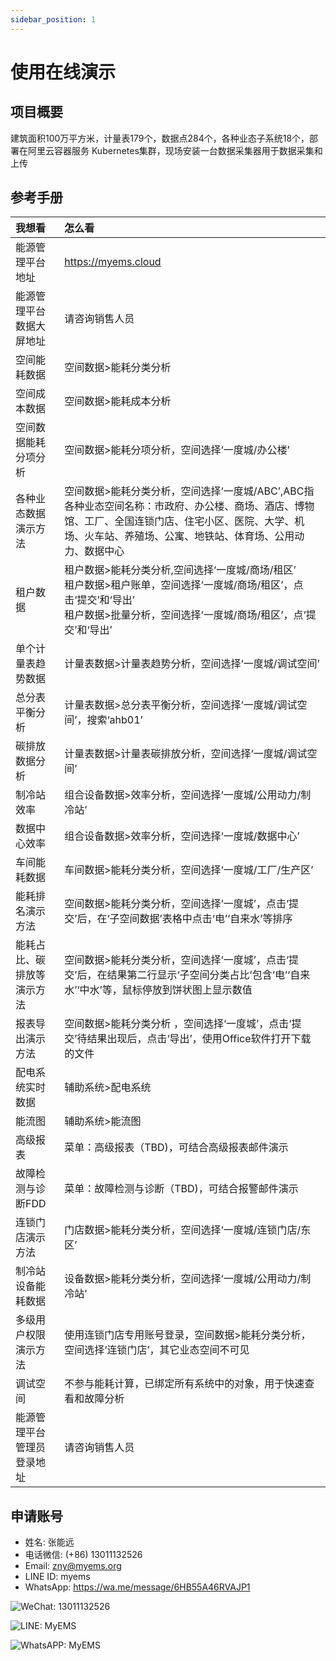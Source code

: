 ```yaml
---
sidebar_position: 1
---
```


# 使用在线演示

## 项目概要

建筑面积100万平方米，计量表179个，数据点284个，各种业态子系统18个，部署在阿里云容器服务
Kubernetes集群，现场安装一台数据采集器用于数据采集和上传

## 参考手册

| 我想看                             |怎么看                        |
| :---                              |      :-----                 |
| 能源管理平台地址                     | https://myems.cloud         |
| 能源管理平台数据大屏地址              | 请咨询销售人员                 |
| 空间能耗数据                        | 空间数据>能耗分类分析           |
| 空间成本数据                        | 空间数据>能耗成本分析           |
| 空间数据能耗分项分析                 |  空间数据>能耗分项分析，空间选择‘一度城/办公楼’          |
| 各种业态数据演示方法                 | 空间数据>能耗分类分析，空间选择‘一度城/ABC’,ABC指各种业态空间名称：市政府、办公楼、商场、酒店、博物馆、工厂、全国连锁门店、住宅小区、医院、大学、机场、火车站、养殖场、公寓、地铁站、体育场、公用动力、数据中心           |
| 租户数据                          |  租户数据>能耗分类分析,空间选择‘一度城/商场/租区’<br/>租户数据>租户账单，空间选择‘一度城/商场/租区’，点击‘提交’和‘导出’<br/>租户数据>批量分析，空间选择‘一度城/商场/租区’，点‘提交’和‘导出’          |
| 单个计量表趋势数据                  | 计量表数据>计量表趋势分析，空间选择‘一度城/调试空间’           |
| 总分表平衡分析                     |  计量表数据>总分表平衡分析，空间选择‘一度城/调试空间’，搜索‘ahb01’          |
|  碳排放数据分析                    |  计量表数据>计量表碳排放分析，空间选择‘一度城/调试空间’          |
|  制冷站效率                        |  组合设备数据>效率分析，空间选择‘一度城/公用动力/制冷站’          |
|  数据中心效率                      | 组合设备数据>效率分析，空间选择‘一度城/数据中心’           |
|  车间能耗数据                      | 车间数据>能耗分类分析，空间选择‘一度城/工厂/生产区’           |
|  能耗排名演示方法                  | 空间数据>能耗分类分析，空间选择‘一度城’，点击‘提交’后，在‘子空间数据’表格中点击‘电’‘自来水’等排序           |
|  能耗占比、碳排放等演示方法          | 空间数据>能耗分类分析，空间选择‘一度城’，点击‘提交’后，在结果第二行显示‘子空间分类占比’包含‘电’‘自来水’‘中水’等，鼠标停放到饼状图上显示数值           |
|  报表导出演示方法                  |  空间数据>能耗分类分析 ，空间选择‘一度城’，点击‘提交’待结果出现后，点击‘导出’，使用Office软件打开下载的文件          |
| 配电系统实时数据                  | 辅助系统>配电系统           |
| 能流图                          | 辅助系统>能流图           |
| 高级报表                        | 菜单：高级报表（TBD)，可结合高级报表邮件演示           |
| 故障检测与诊断FDD                 | 菜单：故障检测与诊断（TBD)，可结合报警邮件演示           |
| 连锁门店演示方法                   |  门店数据>能耗分类分析，空间选择‘一度城/连锁门店/东区’          |
| 制冷站设备能耗数据                 | 设备数据>能耗分类分析，空间选择‘一度城/公用动力/制冷站’           |
|  多级用户权限演示方法              | 使用连锁门店专用账号登录，空间数据>能耗分类分析，空间选择‘连锁门店’，其它业态空间不可见           |
|  调试空间                        | 不参与能耗计算，已绑定所有系统中的对象，用于快速查看和故障分析           |
| 能源管理平台管理员登录地址          | 请咨询销售人员           |


## 申请账号

- 姓名: 张能远
- 电话微信: (+86) 13011132526
- Email: zny@myems.org
- LINE ID: myems
- WhatsApp: https://wa.me/message/6HB55A46RVAJP1

![WeChat: 13011132526](/img/wechat_nengyuanzhang.png)

![LINE: MyEMS](/img/line_myems.jpg)

![WhatsAPP: MyEMS](/img/whatsapp_myems.png)